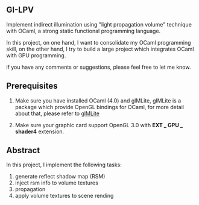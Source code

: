 ## GI-LPV ##
Implement indirect illumination using "light propagation volume" technique with OCaml, a strong static functional programming language.

In this project, on one hand, I want to consolidate my OCaml programming skill, on the other hand, I try to build a large project which integrates OCaml with GPU programming.
 
if you have any comments or suggestions, please feel free to let me know.

## Prerequisites ##
1. Make sure you have installed OCaml (4.0) and glMLite, glMLite is a package which provide OpenGL bindings for  OCaml, for more detail about that, please refer to [glMLite]( http://www.linux-nantes.org/~fmonnier/ocaml/GL/index.html "glMLite")

2. Make sure your graphic card support OpenGL 3.0 with **EXT _ GPU _ shader4** extension.


## Abstract ##
In this project, I implement the following tasks:

1. generate reflect shadow map (RSM)
2. inject rsm info to volume textures
3. propagation
4. apply volume textures to scene rending
